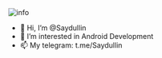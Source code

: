 <img src="https://github-stats-alpha.vercel.app/api?username=saydullin&cc=13233A&tc=fff&ic=6666FF&bc=0000" alt="info" />

- 👋 Hi, I’m @Saydullin
- 👀 I’m interested in Android Development
- 📫 My telegram: t.me/Saydullin

<!---
Saydullin/Saydullin is a ✨ special ✨ repository because its `README.md` (this file) appears on your GitHub profile.
You can click the Preview link to take a look at your changes.
--->
